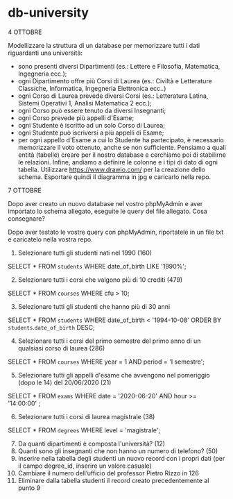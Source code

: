 # db-university
4 OTTOBRE


Modellizzare la struttura di un database per memorizzare tutti i dati riguardanti una università:
- sono presenti diversi Dipartimenti (es.: Lettere e Filosofia, Matematica, Ingegneria ecc.);
- ogni Dipartimento offre più Corsi di Laurea (es.: Civiltà e Letterature Classiche, Informatica, Ingegneria Elettronica ecc..)
- ogni Corso di Laurea prevede diversi Corsi (es.: Letteratura Latina, Sistemi Operativi 1, Analisi Matematica 2 ecc.);
- ogni Corso può essere tenuto da diversi Insegnanti;
- ogni Corso prevede più appelli d'Esame;
- ogni Studente è iscritto ad un solo Corso di Laurea;
- ogni Studente può iscriversi a più appelli di Esame;
- per ogni appello d'Esame a cui lo Studente ha partecipato, è necessario memorizzare il voto ottenuto, anche se non sufficiente.
Pensiamo a quali entità (tabelle) creare per il nostro database e cerchiamo poi di stabilirne le relazioni. Infine, andiamo a definire le colonne e i tipi di dato di ogni tabella.
Utilizzare https://www.drawio.com/ per la creazione dello schema.
Esportare quindi il diagramma in jpg e caricarlo nella repo.

7 OTTOBRE

Dopo aver creato un nuovo database nel vostro phpMyAdmin e aver importato lo schema allegato, eseguite le query del file allegato.
Cosa consegnare?

Dopo aver testato le vostre query con phpMyAdmin, riportatele in un file txt e caricatelo nella vostra repo.

1. Selezionare tutti gli studenti nati nel 1990 (160)

SELECT *
FROM `students`
WHERE date_of_birth LIKE '1990%';


2. Selezionare tutti i corsi che valgono più di 10 crediti (479)

SELECT * 
FROM `courses`
WHERE cfu > 10;


3. Selezionare tutti gli studenti che hanno più di 30 anni

SELECT *
FROM `students`
WHERE date_of_birth < '1994-10-08'
ORDER BY `students`.`date_of_birth` DESC;


4. Selezionare tutti i corsi del primo semestre del primo anno di un qualsiasi corso di laurea (286)

SELECT *
FROM `courses`
WHERE year = 1
AND period = 'I semestre';


5. Selezionare tutti gli appelli d'esame che avvengono nel pomeriggio (dopo le 14) del 20/06/2020 (21)

SELECT *
FROM `exams`
WHERE date = '2020-06-20'
AND hour >= '14:00:00' ;


6. Selezionare tutti i corsi di laurea magistrale (38)

SELECT *
FROM `degrees`
WHERE level = 'magistrale';


7. Da quanti dipartimenti è composta l'università? (12)
8. Quanti sono gli insegnanti che non hanno un numero di telefono? (50)
9. Inserire nella tabella degli studenti un nuovo record con i propri dati (per il campo
degree_id, inserire un valore casuale)
10. Cambiare il numero dell’ufficio del professor Pietro Rizzo in 126
11. Eliminare dalla tabella studenti il record creato precedentemente al punto 9